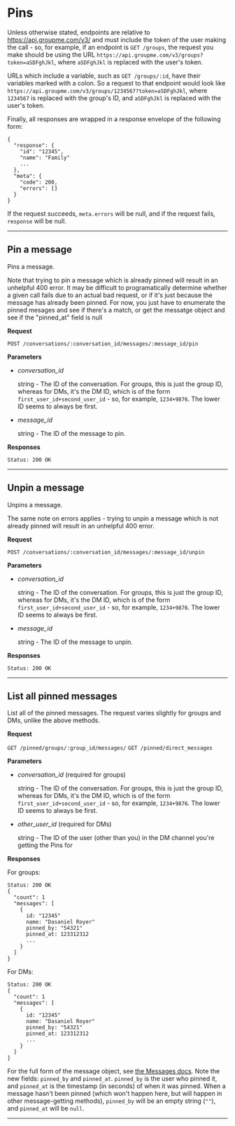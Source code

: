 # Pins

Unless otherwise stated, endpoints are relative to https://api.groupme.com/v3/ and must include the token of the user making the call - so, for example, if an endpoint is `GET /groups`, the request you make should be using the URL `https://api.groupme.com/v3/groups?token=aSDFghJkl`, where `aSDFghJkl` is replaced with the user's token.

URLs which include a variable, such as `GET /groups/:id`, have their variables marked with a colon. So a request to that endpoint would look like `https://api.groupme.com/v3/groups/1234567?token=aSDFghJkl`, where `1234567` is replaced with the group's ID, and `aSDFghJkl` is replaced with the user's token.

Finally, all responses are wrapped in a response envelope of the following form:

```
{
  "response": {
    "id": "12345",
    "name": "Family"
    ...
  },
  "meta": {
    "code": 200,
    "errors": []
  }
}
```

If the request succeeds, `meta.errors` will be null, and if the request fails, `response` will be null.

***

## Pin a message

Pins a message.

Note that trying to pin a message which is already pinned will result in an unhelpful 400 error. It may be difficult to programatically determine whether a given call fails due to an actual bad request, or if it's just because the message has already been pinned. For now, you just have to enumerate the pinned mesages and see if there's a match, or get the messatge object and see if the "pinned_at" field is null

**Request**

`POST /conversations/:conversation_id/messages/:message_id/pin`

**Parameters**

* *conversation_id*

	string - The ID of the conversation. For groups, this is just the group ID, whereas for DMs, it's the DM ID, which is of the form `first_user_id+second_user_id` - so, for example, `1234+9876`. The lower ID seems to always be first.
	
* *message_id*

	string - The ID of the message to pin.
	
**Responses**

```
Status: 200 OK
```

***

## Unpin a message

Unpins a message.

The same note on errors applies - trying to unpin a message which is not already pinned will result in an unhelpful 400 error.

**Request**

`POST /conversations/:conversation_id/messages/:message_id/unpin`

**Parameters**

* *conversation_id*

	string - The ID of the conversation. For groups, this is just the group ID, whereas for DMs, it's the DM ID, which is of the form `first_user_id+second_user_id` - so, for example, `1234+9876`. The lower ID seems to always be first.
	
* *message_id*

	string - The ID of the message to unpin.
	
**Responses**

```
Status: 200 OK
```

***

## List all pinned messages

List all of the pinned messages. The request varies slightly for groups and DMs, unlike the above methods.

**Request**

`GET /pinned/groups/:group_id/messages/`
`GET /pinned/direct_messages`

**Parameters**

* *conversation_id* (required for groups)

	string - The ID of the conversation. For groups, this is just the group ID, whereas for DMs, it's the DM ID, which is of the form `first_user_id+second_user_id` - so, for example, `1234+9876`. The lower ID seems to always be first.

* *other_user_id* (required for DMs)

  string - The ID of the user (other than you) in the DM channel you're getting the Pins for
	
**Responses**

For groups:
```
Status: 200 OK
{
  "count": 1
  "messages": [
    {
      id: "12345"
      name: "Dasaniel Royer"
      pinned_by: "54321"
      pinned_at: 123312312
      ...
    }
  ]
}
```

For DMs:
```
Status: 200 OK
{
  "count": 1
  "messages": [
    {
      id: "12345"
      name: "Dasaniel Royer"
      pinned_by: "54321"
      pinned_at: 123312312
      ...
    }
  ]
}
```

For the full form of the message object, see [the Messages docs](messages.md). Note the new fields: `pinned_by` and `pinned_at`. `pinned_by` is the user who pinned it, and `pinned_at` is the timestamp (in seconds) of when it was pinned. When a message hasn't been pinned (which won't happen here, but will happen in other message-getting methods), `pinned_by` will be an empty string (`""`), and `pinned_at` will be `null`.

***
